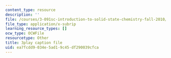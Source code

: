 ```yaml
---
content_type: resource
description: ''
file: /courses/3-091sc-introduction-to-solid-state-chemistry-fall-2010/ea7fcdd9034e5ad19c45df290039cfca_up3zP2z81SE.vtt
file_type: application/x-subrip
learning_resource_types: []
ocw_type: OCWFile
resourcetype: Other
title: 3play caption file
uid: ea7fcdd9-034e-5ad1-9c45-df290039cfca
---
```

